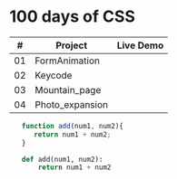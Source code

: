# 100 days of CSS

| #  |     Project      |   Live Demo |
| ---|------------------| ------------|
| 01 | FormAnimation    |             |
| 02 | Keycode          |             |
| 03 | Mountain_page    |             | 
| 04 | Photo_expansion  |             |












```javascript
   function add(num1, num2){
      return num1 + num2;
   }
```

```python
   def add(num1, num2):
       return num1 + num2
```
